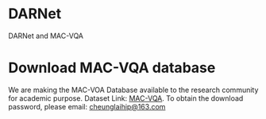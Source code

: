 # DARNet
DARNet and MAC-VQA


# Download MAC-VQA database
We are making the MAC-VOA Database available to the research community for academic purpose.
Dataset Link: [MAC-VQA](https://pan.baidu.com/s/1smvqTu8qUkMkckbeN7Atbw).
To obtain the download password, please email: cheunglaihip@163.com
